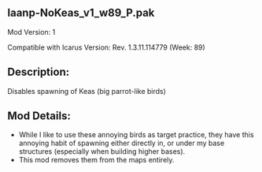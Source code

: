 laanp-NoKeas_v1_w89_P.pak
----------------------------------------------------------------------
Mod Version: 1

Compatible with Icarus Version: Rev. 1.3.11.114779 (Week: 89)

## Description:
Disables spawning of Keas (big parrot-like birds)

## Mod Details:
- While I like to use these annoying birds as target practice, they have this annoying habit of spawning either directly in, 
  or under my base structures (especially when building higher bases).
- This mod removes them from the maps entirely.
















